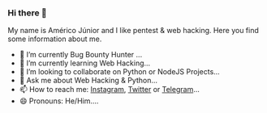 ### Hi there 👋
My name is Américo Júnior and I like pentest & web hacking. Here you find some information about me.
- 🔭 I’m currently Bug Bounty Hunter ...
- 🌱 I’m currently learning Web Hacking...
- 👯 I’m looking to collaborate on Python or NodeJS Projects...
- 💬 Ask me about Web Hacking & Python...
- 📫 How to reach me: [Instagram](https://instagram.com/americosmjr), [Twitter](https://twitter.com/americosmjr) or [Telegram](https://t.me/americosmjr)...
- 😄 Pronouns: He/Him....
